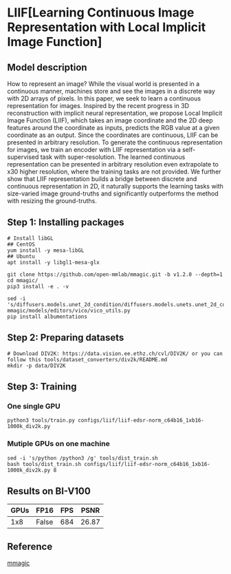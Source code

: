 # LIIF[Learning Continuous Image Representation with Local Implicit Image Function]

## Model description

How to represent an image? While the visual world is presented in a continuous manner, machines store and see the images in a discrete way with 2D arrays of pixels. In this paper, we seek to learn a continuous representation for images. Inspired by the recent progress in 3D reconstruction with implicit neural representation, we propose Local Implicit Image Function (LIIF), which takes an image coordinate and the 2D deep features around the coordinate as inputs, predicts the RGB value at a given coordinate as an output. Since the coordinates are continuous, LIIF can be presented in arbitrary resolution. To generate the continuous representation for images, we train an encoder with LIIF representation via a self-supervised task with super-resolution. The learned continuous representation can be presented in arbitrary resolution even extrapolate to x30 higher resolution, where the training tasks are not provided. We further show that LIIF representation builds a bridge between discrete and continuous representation in 2D, it naturally supports the learning tasks with size-varied image ground-truths and significantly outperforms the method with resizing the ground-truths.

## Step 1: Installing packages

```shell
# Install libGL
## CentOS
yum install -y mesa-libGL
## Ubuntu
apt install -y libgl1-mesa-glx

git clone https://github.com/open-mmlab/mmagic.git -b v1.2.0 --depth=1
cd mmagic/
pip3 install -e . -v

sed -i 's/diffusers.models.unet_2d_condition/diffusers.models.unets.unet_2d_condition/g' mmagic/models/editors/vico/vico_utils.py
pip install albumentations
```

## Step 2: Preparing datasets

```shell
# Download DIV2K: https://data.vision.ee.ethz.ch/cvl/DIV2K/ or you can follow this tools/dataset_converters/div2k/README.md
mkdir -p data/DIV2K
```

## Step 3: Training

### One single GPU
```shell
python3 tools/train.py configs/liif/liif-edsr-norm_c64b16_1xb16-1000k_div2k.py
```

### Mutiple GPUs on one machine
```shell
sed -i 's/python /python3 /g' tools/dist_train.sh
bash tools/dist_train.sh configs/liif/liif-edsr-norm_c64b16_1xb16-1000k_div2k.py 8
```

## Results on BI-V100

| GPUs | FP16  | FPS  |  PSNR |
|------|-------| ---- |  ------------ |
| 1x8  | False | 684  |  26.87         |


## Reference
[mmagic](https://github.com/open-mmlab/mmagic)

